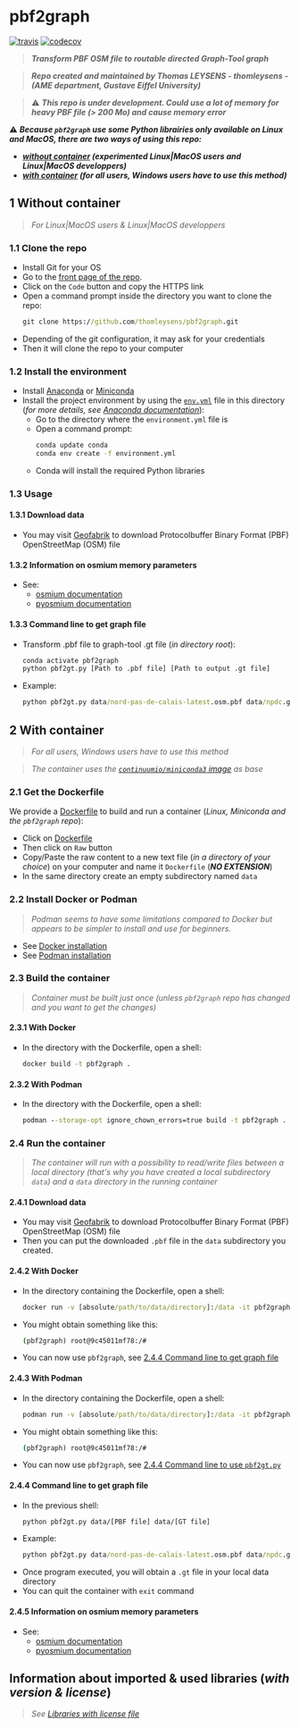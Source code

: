# pbf2graph

[![travis](https://img.shields.io/travis/thomleysens/pbf2graph.svg)](https://travis-ci.org/thomleysens/pbf2graph)
[![codecov](https://codecov.io/gh/thomleysens/pbf2graph/branch/master/graph/badge.svg)](https://codecov.io/gh/thomleysens/pbf2graph)


> ***Transform PBF OSM file to routable directed Graph-Tool graph***

> ***Repo created and maintained by Thomas LEYSENS - thomleysens - (AME department, Gustave Eiffel University)***

> :warning: ***This repo is under development. Could use a lot of memory for heavy PBF file (> 200 Mo) and cause memory error***


:warning: ***Because ```pbf2graph``` use some Python librairies only available on Linux and MacOS, there are two ways of using this repo:*** 
* ***[without container](#1-without-container) (experimented Linux|MacOS users and Linux|MacOS developpers)***
* ***[with container](#2-with-container) (for all users, Windows users have to use this method)*** 


## 1 Without container

> *For Linux|MacOS users & Linux|MacOS developpers*

### 1.1 Clone the repo
* Install Git for your OS
* Go to the [front page of the repo](https://github.com/thomleysens/pbf2graph).
* Click on the ```Code``` button and copy the HTTPS link
* Open a command prompt inside the directory you want to clone the repo:
  ```cmd
  git clone https://github.com/thomleysens/pbf2graph.git
  ```
* Depending of the git configuration, it may ask for your credentials
* Then it will clone the repo to your computer

### 1.2 Install the environment
* Install [Anaconda](https://docs.anaconda.com/anaconda/install/) or [Miniconda](https://docs.conda.io/en/latest/miniconda.html)
* Install the project environment by using the [```env.yml```](env.yml) file in this directory (*for more details, see [Anaconda documentation](https://docs.conda.io/projects/conda/en/latest/user-guide/tasks/manage-environments.html#creating-an-environment-from-an-environment-yml-file)*):
  * Go to the directory where the ```environment.yml``` file is
  * Open a command prompt:
    ```cmd
    conda update conda
    conda env create -f environment.yml
    ```
  * Conda will install the required Python libraries

### 1.3 Usage

#### 1.3.1 Download data

* You may visit [Geofabrik](https://download.geofabrik.de/) to download Protocolbuffer Binary Format (PBF) OpenStreetMap (OSM) file

#### 1.3.2 Information on osmium memory parameters

* See:
	- [osmium documentation](https://osmcode.org/osmium-concepts/#indexes)
	- [pyosmium documentation](https://docs.osmcode.org/pyosmium/latest/intro.html#handling-geometries)

#### 1.3.3 Command line to get graph file

* Transform .pbf file to graph-tool .gt file (*in directory root*):
	```cmd
	conda activate pbf2graph
	python pbf2gt.py [Path to .pbf file] [Path to output .gt file]
	```
* Example:
	```cmd
	python pbf2gt.py data/nord-pas-de-calais-latest.osm.pbf data/npdc.gt
	```
	
## 2 With container

> *For all users, Windows users have to use this method*

> *The container uses the [```continuumio/miniconda3``` image](https://hub.docker.com/r/continuumio/miniconda3) as base*

### 2.1 Get the Dockerfile
We provide a [Dockerfile](Dockerfile) to build and run a container (*Linux, Miniconda and the ```pbf2graph``` repo*):
* Click on [Dockerfile](Dockerfile)
* Then click on ```Raw``` button
* Copy/Paste the raw content to a new text file (*in a directory of your choice*) on your computer and name it ```Dockerfile``` (***NO EXTENSION***)
* In the same directory create an empty subdirectory named ```data```

### 2.2 Install Docker or Podman

> *Podman seems to have some limitations compared to Docker but appears to be simpler to install and use for beginners.*

* See [Docker installation](https://docs.docker.com/engine/install/)
* See [Podman installation](https://podman.io/getting-started/installation.html)

### 2.3 Build the container

> *Container must be built just once (unless ```pbf2graph``` repo has changed and you want to get the changes)*

#### 2.3.1 With Docker

* In the directory with the Dockerfile, open a shell:
	```cmd
	docker build -t pbf2graph .
	```

#### 2.3.2 With Podman

* In the directory with the Dockerfile, open a shell:
	```cmd
	podman --storage-opt ignore_chown_errors=true build -t pbf2graph .
	```

### 2.4 Run the container

> *The container will run with a possibility to read/write files between a local directory (that's why you have created a local subdirectory ```data```) and a ```data``` directory in the running container*

#### 2.4.1 Download data

* You may visit [Geofabrik](https://download.geofabrik.de/) to download Protocolbuffer Binary Format (PBF) OpenStreetMap (OSM) file
* Then you can put the downloaded ```.pbf``` file in the ```data``` subdirectory you created. 

#### 2.4.2 With Docker

* In the directory containing the Dockerfile, open a shell:
	```cmd
	docker run -v [absolute/path/to/data/directory]:/data -it pbf2graph
	```
* You might obtain something like this:
	```cmd
	(pbf2graph) root@9c45011mf78:/#
	```
* You can now use ```pbf2graph```, see [2.4.4 Command line to get graph file](#244-command-line-to-get-graph-file)

#### 2.4.3 With Podman

* In the directory containing the Dockerfile, open a shell:
	```cmd
	podman run -v [absolute/path/to/data/directory]:/data -it pbf2graph
	```
* You might obtain something like this:
	```cmd
	(pbf2graph) root@9c45011mf78:/#
	```
* You can now use ```pbf2graph```, see [2.4.4 Command line to use ```pbf2gt.py```](#244-command-line-to-get-graph-file)
	
#### 2.4.4 Command line to get graph file

* In the previous shell:
	```cmd
	python pbf2gt.py data/[PBF file] data/[GT file]
	```
* Example:
	```cmd
	python pbf2gt.py data/nord-pas-de-calais-latest.osm.pbf data/npdc.gt
	```	
* Once program executed, you will obtain a ```.gt``` file in your local data directory
* You can quit the container with ```exit``` command

#### 2.4.5 Information on osmium memory parameters

* See:
	- [osmium documentation](https://osmcode.org/osmium-concepts/#indexes)
	- [pyosmium documentation](https://docs.osmcode.org/pyosmium/latest/intro.html#handling-geometries)

## Information about imported & used libraries (*with version & license*)

> *See [Libraries with license file](libraries_with_license.md)*